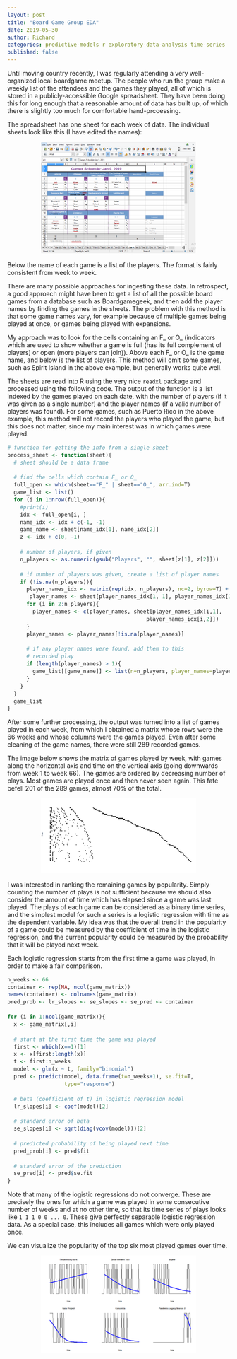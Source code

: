 ```yaml
---
layout: post
title: "Board Game Group EDA"
date: 2019-05-30
author: Richard
categories: predictive-models r exploratory-data-analysis time-series
published: false
---
```

Until moving country recently, I was regularly attending a very well-organized local boardgame meetup. The people who run the group make a weekly list of the attendees and the games they played, all of which is stored in a publicly-accessible Google spreadsheet. They have been doing this for long enough that a reasonable amount of data has built up, of which there is slightly too much for comfortable hand-prcoessing.

The spreadsheet has one sheet for each week of data. The individual sheets look like this (I have edited the names):

<div style="width:70%; margin:0 auto;">
 <img src="/blog/images/2019-05/schedule_jan_9.png" />
</div>

Below the name of each game is a list of the players. The format is fairly consistent from week to week.

There are many possible approaches for ingesting these data. In retrospect, a good approach might have been to get a list of all the possible board games from a database such as Boardgamegeek, and then add the player names by finding the games in the sheets. The problem with this method is that some game names vary, for example because of multiple games being played at once, or games being played with expansions.

My approach was to look for the cells containing an F_ or O_ (indicators which are used to show whether a game is full (has its full complement of players) or open (more players can join)). Above each F_ or O_ is the game name, and below is the list of players. This method will omit some games, such as Spirit Island in the above example, but generally works quite well.

The sheets are read into R using the very nice `readxl` package and processed using the following code. The output of the function is a list indexed by the games played on each date, with the number of players (if it was given as a single number) and the player names (if a valid number of players was found). For some games, such as Puerto Rico in the above example, this method will not record the players who played the game, but this does not matter, since my main interest was in which games were played.

```r
# function for getting the info from a single sheet
process_sheet <- function(sheet){
  # sheet should be a data frame
  
  # find the cells which contain F_ or O_
  full_open <- which(sheet=="F_" | sheet=="O_", arr.ind=T)
  game_list <- list()
  for (i in 1:nrow(full_open)){
    #print(i)
    idx <- full_open[i, ]
    name_idx <- idx + c(-1, -1)
    game_name <- sheet[name_idx[1], name_idx[2]]
    z <- idx + c(0, -1)
    
    # number of players, if given
    n_players <- as.numeric(gsub("Players", "", sheet[z[1], z[2]]))

    # if number of players was given, create a list of player names
    if (!is.na(n_players)){
      player_names_idx <- matrix(rep(idx, n_players), nc=2, byrow=T) + cbind(1:n_players, -1)
       player_names <- sheet[player_names_idx[1, 1], player_names_idx[1,2]]
      for (i in 2:n_players){
        player_names <- c(player_names, sheet[player_names_idx[i,1],
                                            player_names_idx[i,2]])
      }
      player_names <- player_names[!is.na(player_names)]
      
      # if any player names were found, add them to this 
      # recorded play
      if (length(player_names) > 1){
        game_list[[game_name]] <- list(n=n_players, player_names=player_names)
      }
    }
  }
  game_list
}
```

After some further processing, the output was turned into a list of games played in each week, from which I obtained a matrix whose rows were the 66 weeks and whose columns were the games played. Even after some cleaning of the game names, there were still 289 recorded games.

The image below shows the matrix of games played by week, with games along the horizontal axis and time on the vertical axis (going downwards from week 1 to week 66). The games are ordered by decreasing number of plays. Most games are played once and then never seen again. This fate befell 201 of the 289 games, almost 70\% of the total.

<div style="width:70%; margin:0 auto;">
 <img src="/blog/images/2019-05/game_matrix.png" />
</div>

I was interested in ranking the remaining games by popularity. Simply counting the number of plays is not sufficient because we should also consider the amount of time which has elapsed since a game was last played. The plays of each game can be considered as a binary time series, and the simplest model for such a series is a logistic regression with time as the dependent variable. My idea was that the overall trend in the popularity of a game could be measured by the coefficient of time in the logistic regression, and the current popularity could be measured by the probability that it will be played next week.

Each logistic regression starts from the first time a game was played, in order to make a fair comparison.

```r
n_weeks <- 66
container <- rep(NA, ncol(game_matrix))
names(container) <- colnames(game_matrix)
pred_prob <- lr_slopes <- se_slopes <- se_pred <- container

for (i in 1:ncol(game_matrix)){
  x <- game_matrix[,i]
  
  # start at the first time the game was played
  first <- which(x==1)[1]
  x <- x[first:length(x)]
  t <- first:n_weeks
  model <- glm(x ~ t, family="binomial")
  pred <- predict(model, data.frame(t=n_weeks+1), se.fit=T,
                  type="response")
  
  # beta (coefficient of t) in logistic regression model
  lr_slopes[i] <- coef(model)[2]
  
  # standard error of beta
  se_slopes[i] <- sqrt(diag(vcov(model)))[2]
  
  # predicted probability of being played next time
  pred_prob[i] <- pred$fit
  
  # standard error of the prediction
  se_pred[i] <- pred$se.fit
}
```

Note that many of the logistic regressions do not converge. These are precisely the ones for which a game was played in some consecutive number of weeks and at no other time, so that its time series of plays looks like `1 1 1 0 0 ... 0`. These give perfectly separable logistic regression data. As a special case, this includes all games which were only played once.

We can visualize the popularity of the top six most played games over time.

<div style="width:70%; margin:0 auto;">
 <img src="/blog/images/2019-05/logistic_plots.png" />
</div>
